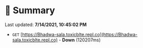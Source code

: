 # 📖 Summary
Last updated: **7/14/2021, 10:45:02 PM**

- `GET` [https://Bhadwa-sala.toxicblte.repl.co](https://Bhadwa-sala.toxicblte.repl.co) - **Down** (120207ms)
